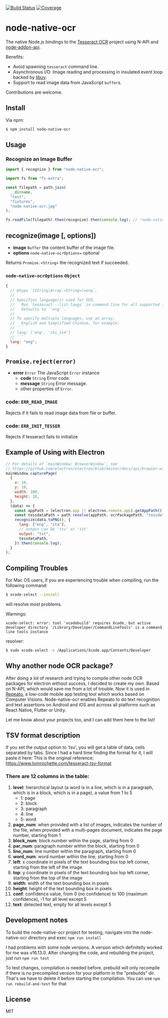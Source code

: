 [![Build Status](https://travis-ci.org/stoefln/node-node-native-ocr.svg?branch=master)](https://travis-ci.org/stoefln/node-node-native-ocr)
[![Coverage](https://codecov.io/gh/stoefln/node-node-native-ocr/branch/master/graph/badge.svg)](https://codecov.io/gh/stoefln/node-node-native-ocr)

<!-- optional appveyor tst
[![Windows Build Status](https://ci.appveyor.com/api/projects/status/github/stoefln/node-node-native-ocr?branch=master&svg=true)](https://ci.appveyor.com/project/stoefln/node-node-native-ocr)
-->
<!-- optional npm version
[![NPM version](https://badge.fury.io/js/node-node-native-ocr.svg)](http://badge.fury.io/js/node-node-native-ocr)
-->
<!-- optional npm downloads
[![npm module downloads per month](http://img.shields.io/npm/dm/node-node-native-ocr.svg)](https://www.npmjs.org/package/node-node-native-ocr)
-->

# node-native-ocr

The native Node.js bindings to the [Tesseract OCR](https://github.com/tesseract-ocr/tesseract) project using N-API and [node-addon-api](https://github.com/nodejs/node-addon-api).

Benefits:

- Avoid spawning `tesseract` command line.
- Asynchronous I/O: Image reading and processing in insulated event loop backed by [libuv](https://github.com/libuv/libuv).
- Support to read image data from JavaScript `buffer`s.

Contributions are welcome.

## Install

Via npm:

```sh
$ npm install node-native-ocr
```

## Usage

### Recognize an Image Buffer

```js
import { recognize } from "node-native-ocr";

import fs from "fs-extra";

const filepath = path.join(
  __dirname,
  "test",
  "fixtures",
  "node-native-ocr.jpg"
);

fs.readFile(filepath).then(recognize).then(console.log); // 'node-native-ocr'
```

## recognize(image [, options])

- **image** `Buffer` the content buffer of the image file.
- **options** `node-native-ocrOptions=` optional

Returns `Promise.<String>` the recognized text if succeeded.

### `node-native-ocrOptions` `Object`

````js
{
  // @type `(String|Array.<String>)=eng`,
  //
  // Specifies language(s) used for OCR.
  //   Run `tesseract --list-langs` in command line for all supported languages.
  //   Defaults to `'eng'`.
  //
  // To specify multiple languages, use an array.
  //   English and Simplified Chinese, for example:
  // ```
  // lang: ['eng', 'chi_sim']
  // ```
  lang: "eng";
}
````

## `Promise.reject(error)`

- **error** `Error` The JavaScript `Error` instance
  - **code** `String` Error code.
  - **message** `String` Error message.
  - other properties of `Error`.

### code: `ERR_READ_IMAGE`

Rejects if it fails to read image data from file or buffer.

### code: `ERR_INIT_TESSER`

Rejects if tesseract fails to initialize

## Example of Using with Electron

```js
// For details of `mainWindow: BrowserWindow`, see
// https://github.com/electron/electron/blob/master/docs/api/browser-window.md
mainWindow.capturePage(
  {
    x: 10,
    y: 10,
    width: 100,
    height: 10,
  },
  (data) => {
    const appPath = (electron.app || electron.remote.app).getAppPath();
    const tessdataPath = path.resolve(appPath, ocrPackagePath, "tessdata");
    recognize(data.toPNG(), {
      lang: ["eng", "ita"],
      // output can be 'tsv' or 'txt'
      output: "txt",
      tessdataPath,
    }).then(console.log);
  }
);
```

## Compiling Troubles

For Mac OS users, if you are experiencing trouble when compiling, run the following command:

```sh
$ xcode-select --install
```

will resolve most problems.

Warnings:

```
xcode-select: error: tool 'xcodebuild' requires Xcode, but active developer directory '/Library/Developer/CommandLineTools' is a command line tools instance
```

resolver:

```sh
$ sudo xcode-select -s /Applications/Xcode.app/Contents/Developer
```

## Why another node OCR package?

After doing a lot of research and trying to compile other node OCR packages for electron without success, I decided to create my own. Based on N-API, which would save me from a lot of trouble.
Now it is used in [Repeato](https://www.repeato.app), a low-code mobile app testing tool which works based on Computer Visions.
Node-native-ocr enables Repeato to do text recognition and text assertions on Android and iOS and acrross all platforms such as React Native, Flutter or Unity.

Let me know about your projects too, and I can add them here to the list!


## TSV format description

If you set the output option to 'tsv', you will get a table of data, cells separated by tabs.
Since I had a hard time finding the format for it, I will paste it here:
This is the original reference: https://www.tomrochette.com/tesseract-tsv-format

### There are 12 columns in the table:
1. **level**: hierarchical layout (a word is in a line, which is in a paragraph, which is in a block, which is in a page), a value from 1 to 5
   * 1: page
   * 2: block
   * 3: paragraph
   * 4: line
   * 5: word
2. **page_num**: when provided with a list of images, indicates the number of the file, when provided with a multi-pages document, indicates the page number, starting from 1
3. **block_num**: block number within the page, starting from 0
4. **par_num**: paragraph number within the block, starting from 0
5. **line_num**: line number within the paragraph, starting from 0
6. **word_num**: word number within the line, starting from 0
7. **left**: x coordinate in pixels of the text bounding box top left corner, starting from the left of the image
8. **top**: y coordinate in pixels of the text bounding box top left corner, starting from the top of the image
9. **width**: width of the text bounding box in pixels
10. **height**: height of the text bounding box in pixels
11. **conf**: confidence value, from 0 (no confidence) to 100 (maximum confidence), -1 for all level except 5
12. **text**: detected text, empty for all levels except 5

## Development notes

To build the node-native-ocr project for testing, navigate into the node-native-ocr directory and exec
`npm run install`

I had problems with some node versions. A version which definitelly worked for me was v16.13.0.
After changing the code, and rebuilding the project, just run `npm run test`

To test changes, compilation is needed before. prebuild will only recompile if there is no precompiled version for your platform in the "prebuilds" dir. That's we have to delete it before starting the compilation. You can use `npm run rebuild-and-test` for that

## License

MIT
